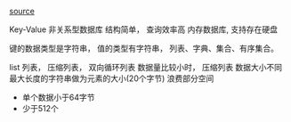[source](https://time.geekbang.org/column/article/79159)

Key-Value 非关系型数据库
结构简单， 查询效率高
内存数据库, 支持存在硬盘

键的数据类型是字符串， 值的类型有字符串，
列表、字典、集合、有序集合。 

list  列表， 压缩列表， 双向循环列表
数据量比较小时， 压缩列表
数据大小不同
最大长度的字符串做为元素的大小(20个字节)
浪费部分空间
- 单个数据小于64字节
- 少于512个